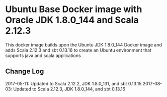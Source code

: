 # Ubuntu Base Docker image with Oracle JDK 1.8.0_144 and Scala 2.12.3

This docker image builds upon the Ubuntu JDK 1.8.0_144 Docker image and adds Scala 2.12.3 and sbt 0.13.16 to create an Ubuntu environment that supports java and scala applications

## Change Log

2017-05-11: Updated to Scala 2.12.2, JDK 1.8.0_131, and sbt 0.13.15
2017-08-03: Updated to Scala 2.12.3, JDK 1.8.0_144, and sbt 0.13.16
